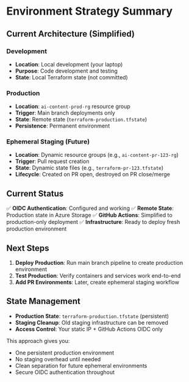 # Environment Strategy Summary

## **Current Architecture (Simplified)**

### **Development**
- **Location**: Local development (your laptop)
- **Purpose**: Code development and testing
- **State**: Local Terraform state (not committed)

### **Production** 
- **Location**: `ai-content-prod-rg` resource group
- **Trigger**: Main branch deployments only
- **State**: Remote state (`terraform-production.tfstate`)
- **Persistence**: Permanent environment

### **Ephemeral Staging** (Future)
- **Location**: Dynamic resource groups (e.g., `ai-content-pr-123-rg`)
- **Trigger**: Pull request creation
- **State**: Dynamic state files (e.g., `terraform-pr-123.tfstate`)
- **Lifecycle**: Created on PR open, destroyed on PR close/merge

## **Current Status**

✅ **OIDC Authentication**: Configured and working
✅ **Remote State**: Production state in Azure Storage
✅ **GitHub Actions**: Simplified to production-only deployment
✅ **Infrastructure**: Ready to deploy fresh production environment

## **Next Steps**

1. **Deploy Production**: Run main branch pipeline to create production environment
2. **Test Production**: Verify containers and services work end-to-end
3. **Add PR Environments**: Later, create ephemeral staging workflow

## **State Management**

- **Production State**: `terraform-production.tfstate` (persistent)
- **Staging Cleanup**: Old staging infrastructure can be removed
- **Access Control**: Your static IP + GitHub Actions OIDC only

This approach gives you:
- One persistent production environment
- No staging overhead until needed
- Clean separation for future ephemeral environments
- Secure OIDC authentication throughout
